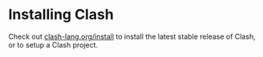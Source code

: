 # Installing Clash

Check out [clash-lang.org/install](https://clash-lang.org/install) to
install the latest stable release of Clash, or to setup a Clash project.
